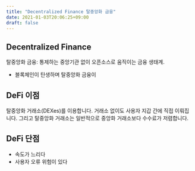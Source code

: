```yaml
---
title: "Decentralized Finance 탈중앙화 금융"
date: 2021-01-03T20:06:25+09:00
draft: false
---
```


## Decentralized Finance

탈중앙화 금융: 통제하는 중앙기관 없이 오픈소스로 움직이는 금융 생태계.

- 블록체인이 탄생하며 탈중앙화 금융이

## DeFi 이점

탈중앙화 거래소(DEXes)를 이용합니다. 거래소 없이도 사용자 지갑 간에 직접 이뤄집니다.
그리고 탈중앙화 거래소는 일반적으로 중앙화 거래소보다 수수료가 저렴합니다.

## DeFi 단점

- 속도가 느리다
- 사용자 오류 위험이 있다

